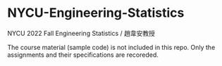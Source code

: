 # NYCU-Engineering-Statistics
NYCU 2022 Fall Engineering Statistics / 趙韋安教授  
  
The course material (sample code) is not included in this repo. Only the assignments and their specifications are recoreded.
